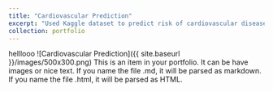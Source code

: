 ```yaml
---
title: "Cardiovascular Prediction"
excerpt: "Used Kaggle dataset to predict risk of cardiovascular disease using machine learning tools <br/><img src='{{ site.baseurl }}/images/500x300.png'>"
collection: portfolio
---
```


helllooo
![Cardiovascular Prediction]({{ site.baseurl }}/images/500x300.png)
This is an item in your portfolio. It can be have images or nice text. If you name the file .md, it will be parsed as markdown. If you name the file .html, it will be parsed as HTML. 
